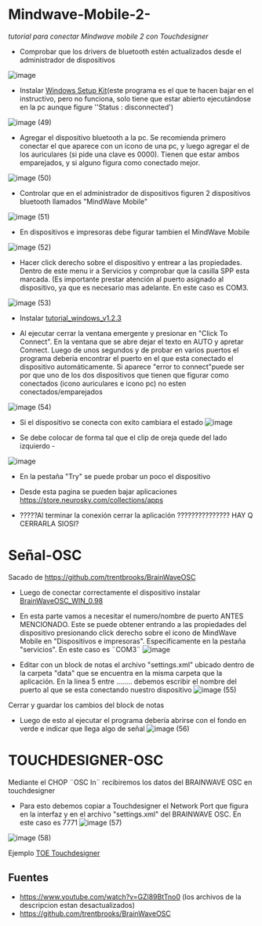 # Mindwave-Mobile-2-  
*tutorial para conectar Mindwave mobile 2 con Touchdesigner*



- Comprobar que los drivers de bluetooth estén actualizados desde el administrador de dispositivos

![image](https://user-images.githubusercontent.com/48781895/183589708-47ab1611-b2b4-4a26-a764-3fc83cc50013.png)


- Instalar  [Windows Setup Kit](https://github.com/guidoxmartina/Mindwave-Mobile-2-/blob/1dfc80b88b1585eadc679c6b979f9c9bac5b6eb6/Windows%20Setup%20Kit.zip)(este programa es el que te hacen bajar en el instructivo, pero no funciona, solo tiene que estar abierto ejecutándose en la pc aunque figure ''Status : disconnected')

![image (49)](https://user-images.githubusercontent.com/48781895/183589820-d006e0ec-ead7-4ac5-a2e3-ca8da9079080.png)


- Agregar el dispositivo bluetooth a la pc. Se recomienda primero conectar el que aparece con un icono de una pc, y luego agregar el de los auriculares (si pide una clave es 0000). Tienen que estar ambos emparejados, y si alguno figura como conectado mejor.

![image (50)](https://user-images.githubusercontent.com/48781895/183590470-91d2d121-613b-433a-891c-d74eee28df17.png)


- Controlar que en el administrador de dispositivos figuren 2 dispositivos bluetooth llamados "MindWave Mobile"

![image (51)](https://user-images.githubusercontent.com/48781895/183590677-d3598380-7605-4a40-a4c5-74d77783aac9.png)


- En dispositivos e impresoras debe figurar tambien el MindWave Mobile

![image (52)](https://user-images.githubusercontent.com/48781895/183590866-825d73be-b6ce-499e-99b2-b9ea3b5a1ef8.png)


- Hacer click derecho sobre el dispositivo y entrear a las propiedades. Dentro de este menu ir a Servicios y comprobar que la casilla SPP esta marcada. (Es importante prestar atención al puerto asignado al dispositivo, ya que es necesario mas adelante.
 En este caso es COM3.
 
 ![image (53)](https://user-images.githubusercontent.com/48781895/183590960-04b821c0-a329-4460-9225-2d912fa59299.png)

- Instalar [tutorial_windows_v1.2.3](https://github.com/guidoxmartina/Mindwave-Mobile-2-/blob/1dfc80b88b1585eadc679c6b979f9c9bac5b6eb6/tutorial_windows_v1.2.3.zip)
 
 - Al ejecutar cerrar la ventana emergente y presionar en "Click To Connect". En la ventana que se abre dejar el texto en AUTO y apretar Connect. Luego de unos segundos y de probar en varios puertos el programa debería encontrar el puerto en el que esta conectado el dispositivo automáticamente. Si aparece "error to connect"puede ser por que uno de los dos dispositivos que tienen que figurar como conectados (icono auriculares e icono pc) no esten conectados/emparejados
 
 ![image (54)](https://user-images.githubusercontent.com/48781895/183591075-95f5dfe9-645b-4b84-8979-794cc2598c22.png)
 
 - Si el dispositivo se conecta con exito cambiara el estado
![image](https://user-images.githubusercontent.com/48781895/183591675-01c1e05c-d21b-4d79-b597-c75bbb34dab1.png)
 
- Se debe colocar de forma tal que el clip de oreja quede del lado izquierdo -

![image](https://user-images.githubusercontent.com/48781895/183591928-7342cee2-531f-4ceb-8d4e-5f28b9a9f3ea.png)

- En la pestaña "Try" se puede probar un poco el dispositivo
- Desde esta pagina se pueden bajar aplicaciones  https://store.neurosky.com/collections/apps

- ?????Al terminar la conexión cerrar la aplicación ???????????????
HAY Q CERRARLA SIOSI?


# Señal-OSC
Sacado de https://github.com/trentbrooks/BrainWaveOSC

- Luego de conectar correctamente el dispositivo instalar [BrainWaveOSC_WIN_0.98](https://github.com/guidoxmartina/Mindwave-Mobile-2-/blob/1dfc80b88b1585eadc679c6b979f9c9bac5b6eb6/BrainWaveOSC_WIN_0.98.zip)

- En esta parte vamos a necesitar el numero/nombre de puerto ANTES MENCIONADO. Este se puede obtener entrando a las propiedades del dispositivo presionando click derecho sobre el icono de MindWave Mobile en "Dispositivos e impresoras". Especificamente en la pestaña "servicios". En este caso es ¨COM3¨
![image](https://user-images.githubusercontent.com/48781895/183592634-fd82ed95-eb92-45dd-beaa-31d818f69662.png)

- Editar con un block de notas el archivo "settings.xml" ubicado dentro de la carpeta "data" que se encuentra en la misma carpeta que la aplicación.
En la linea 5 entre <value>........<value> debemos escribir el nombre del puerto al que se esta conectando nuestro dispositivo
![image (55)](https://user-images.githubusercontent.com/48781895/183592737-5d043d61-539b-444b-851c-8e04a2cea9cc.png)

Cerrar y guardar los cambios del block de notas

- Luego de esto al ejecutar el programa debería abrirse con el fondo en verde e indicar que llega algo de señal
![image (56)](https://user-images.githubusercontent.com/48781895/183592825-f7408a60-f37b-4af0-931c-6978b6bf8cc8.png)

# TOUCHDESIGNER-OSC
Mediante el CHOP ¨OSC In¨ recibiremos los datos del BRAINWAVE OSC en touchdesigner

- Para esto debemos copiar a Touchdesigner el Network Port que figura en la interfaz y en el archivo "settings.xml" del BRAINWAVE OSC. En este caso es 7771
![image (57)](https://user-images.githubusercontent.com/48781895/183593018-d40d9b63-2d27-4a71-aad8-a5b480999550.png)

![image (58)](https://user-images.githubusercontent.com/48781895/183593043-8feb1330-1151-4034-8cbb-5ebba4376957.png)

Ejemplo [TOE Touchdesigner](https://github.com/guidoxmartina/Mindwave-Mobile-2-/blob/main/Neuro-Touchdesigner.toe)


## Fuentes
- https://www.youtube.com/watch?v=GZl89BtTno0 (los archivos de la descripcion estan desactualizados)
- https://github.com/trentbrooks/BrainWaveOSC
